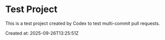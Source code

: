 # Test Project

This is a test project created by Codex to test multi-commit pull requests.

Created at: 2025-09-26T13:25:51Z
